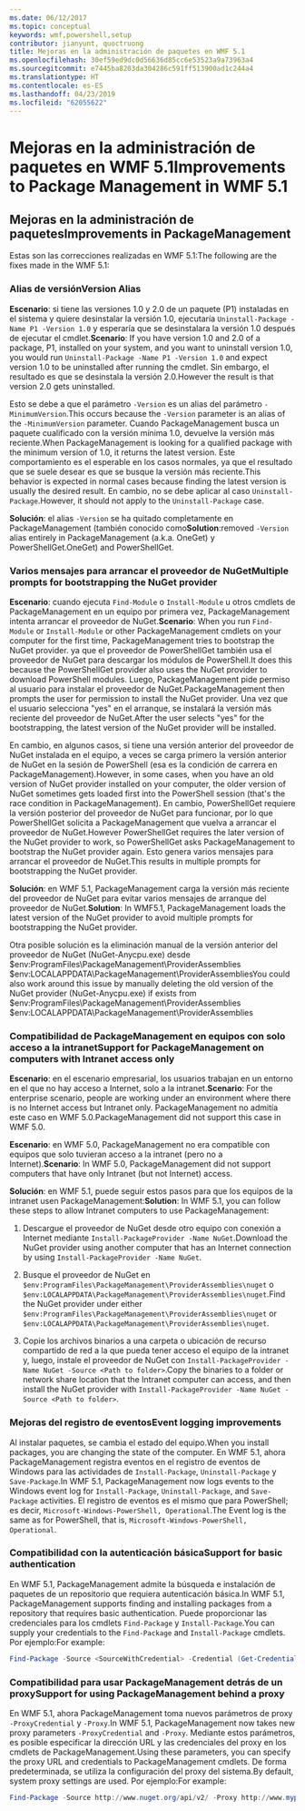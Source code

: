 ```yaml
---
ms.date: 06/12/2017
ms.topic: conceptual
keywords: wmf,powershell,setup
contributor: jianyunt, quoctruong
title: Mejoras en la administración de paquetes en WMF 5.1
ms.openlocfilehash: 30ef59ed9dc0d56636d85cc6e53523a9a73963a4
ms.sourcegitcommit: e7445ba8203da304286c591ff513900ad1c244a4
ms.translationtype: HT
ms.contentlocale: es-ES
ms.lasthandoff: 04/23/2019
ms.locfileid: "62055622"
---
```

# <a name="improvements-to-package-management-in-wmf-51"></a><span data-ttu-id="3ed05-103">Mejoras en la administración de paquetes en WMF 5.1</span><span class="sxs-lookup"><span data-stu-id="3ed05-103">Improvements to Package Management in WMF 5.1</span></span>

## <a name="improvements-in-packagemanagement"></a><span data-ttu-id="3ed05-104">Mejoras en la administración de paquetes</span><span class="sxs-lookup"><span data-stu-id="3ed05-104">Improvements in PackageManagement</span></span>

<span data-ttu-id="3ed05-105">Estas son las correcciones realizadas en WMF 5.1:</span><span class="sxs-lookup"><span data-stu-id="3ed05-105">The following are the fixes made in the WMF 5.1:</span></span>

### <a name="version-alias"></a><span data-ttu-id="3ed05-106">Alias de versión</span><span class="sxs-lookup"><span data-stu-id="3ed05-106">Version Alias</span></span>

<span data-ttu-id="3ed05-107">**Escenario**: si tiene las versiones 1.0 y 2.0 de un paquete (P1) instaladas en el sistema y quiere desinstalar la versión 1.0, ejecutaría `Uninstall-Package -Name P1 -Version 1.0` y esperaría que se desinstalara la versión 1.0 después de ejecutar el cmdlet.</span><span class="sxs-lookup"><span data-stu-id="3ed05-107">**Scenario**: If you have version 1.0 and 2.0 of a package, P1, installed on your system, and you want to uninstall version 1.0, you would run `Uninstall-Package -Name P1 -Version 1.0` and expect version 1.0 to be uninstalled after running the cmdlet.</span></span> <span data-ttu-id="3ed05-108">Sin embargo, el resultado es que se desinstala la versión 2.0.</span><span class="sxs-lookup"><span data-stu-id="3ed05-108">However the result is that version 2.0 gets uninstalled.</span></span>

<span data-ttu-id="3ed05-109">Esto se debe a que el parámetro `-Version` es un alias del parámetro `-MinimumVersion`.</span><span class="sxs-lookup"><span data-stu-id="3ed05-109">This occurs because the `-Version` parameter is an alias of the `-MinimumVersion` parameter.</span></span> <span data-ttu-id="3ed05-110">Cuando PackageManagement busca un paquete cualificado con la versión mínima 1.0, devuelve la versión más reciente.</span><span class="sxs-lookup"><span data-stu-id="3ed05-110">When PackageManagement is looking for a qualified package with the minimum version of 1.0, it returns the latest version.</span></span> <span data-ttu-id="3ed05-111">Este comportamiento es el esperable en los casos normales, ya que el resultado que se suele desear es que se busque la versión más reciente.</span><span class="sxs-lookup"><span data-stu-id="3ed05-111">This behavior is expected in normal cases because finding the latest version is usually the desired result.</span></span> <span data-ttu-id="3ed05-112">En cambio, no se debe aplicar al caso `Uninstall-Package`.</span><span class="sxs-lookup"><span data-stu-id="3ed05-112">However, it should not apply to the `Uninstall-Package` case.</span></span>

<span data-ttu-id="3ed05-113">**Solución**: el alias `-Version` se ha quitado completamente en PackageManagement (también conocido como</span><span class="sxs-lookup"><span data-stu-id="3ed05-113">**Solution**:removed `-Version` alias entirely in PackageManagement (a.k.a.</span></span> <span data-ttu-id="3ed05-114">OneGet) y PowerShellGet.</span><span class="sxs-lookup"><span data-stu-id="3ed05-114">OneGet) and PowerShellGet.</span></span>

### <a name="multiple-prompts-for-bootstrapping-the-nuget-provider"></a><span data-ttu-id="3ed05-115">Varios mensajes para arrancar el proveedor de NuGet</span><span class="sxs-lookup"><span data-stu-id="3ed05-115">Multiple prompts for bootstrapping the NuGet provider</span></span>

<span data-ttu-id="3ed05-116">**Escenario**: cuando ejecuta `Find-Module` o `Install-Module` u otros cmdlets de PackageManagement en un equipo por primera vez, PackageManagement intenta arrancar el proveedor de NuGet.</span><span class="sxs-lookup"><span data-stu-id="3ed05-116">**Scenario**: When you run `Find-Module` or `Install-Module` or other PackageManagement cmdlets on your computer for the first time, PackageManagement tries to bootstrap the NuGet provider.</span></span> <span data-ttu-id="3ed05-117">ya que el proveedor de PowerShellGet también usa el proveedor de NuGet para descargar los módulos de PowerShell.</span><span class="sxs-lookup"><span data-stu-id="3ed05-117">It does this because the PowerShellGet provider also uses the NuGet provider to download PowerShell modules.</span></span> <span data-ttu-id="3ed05-118">Luego, PackageManagement pide permiso al usuario para instalar el proveedor de NuGet.</span><span class="sxs-lookup"><span data-stu-id="3ed05-118">PackageManagement then prompts the user for permission to install the NuGet provider.</span></span> <span data-ttu-id="3ed05-119">Una vez que el usuario selecciona "yes" en el arranque, se instalará la versión más reciente del proveedor de NuGet.</span><span class="sxs-lookup"><span data-stu-id="3ed05-119">After the user selects "yes" for the bootstrapping, the latest version of the NuGet provider will be installed.</span></span>

<span data-ttu-id="3ed05-120">En cambio, en algunos casos, si tiene una versión anterior del proveedor de NuGet instalada en el equipo, a veces se carga primero la versión anterior de NuGet en la sesión de PowerShell (esa es la condición de carrera en PackageManagement).</span><span class="sxs-lookup"><span data-stu-id="3ed05-120">However, in some cases, when you have an old version of NuGet provider installed on your computer, the older version of NuGet sometimes gets loaded first into the PowerShell session (that's the race condition in PackageManagement).</span></span> <span data-ttu-id="3ed05-121">En cambio, PowerShellGet requiere la versión posterior del proveedor de NuGet para funcionar, por lo que PowerShellGet solicita a PackageManagement que vuelva a arrancar el proveedor de NuGet.</span><span class="sxs-lookup"><span data-stu-id="3ed05-121">However PowerShellGet requires the later version of the NuGet provider to work, so PowerShellGet asks PackageManagement to bootstrap the NuGet provider again.</span></span> <span data-ttu-id="3ed05-122">Esto genera varios mensajes para arrancar el proveedor de NuGet.</span><span class="sxs-lookup"><span data-stu-id="3ed05-122">This results in multiple prompts for bootstrapping the NuGet provider.</span></span>

<span data-ttu-id="3ed05-123">**Solución**: en WMF 5.1, PackageManagement carga la versión más reciente del proveedor de NuGet para evitar varios mensajes de arranque del proveedor de NuGet.</span><span class="sxs-lookup"><span data-stu-id="3ed05-123">**Solution**: In WMF5.1, PackageManagement loads the latest version of the NuGet provider to avoid multiple prompts for bootstrapping the NuGet provider.</span></span>

<span data-ttu-id="3ed05-124">Otra posible solución es la eliminación manual de la versión anterior del proveedor de NuGet (NuGet-Anycpu.exe) desde $env:ProgramFiles\PackageManagement\ProviderAssemblies $env:LOCALAPPDATA\PackageManagement\ProviderAssemblies</span><span class="sxs-lookup"><span data-stu-id="3ed05-124">You could also work around this issue by manually deleting the old version of the NuGet provider (NuGet-Anycpu.exe) if exists from $env:ProgramFiles\PackageManagement\ProviderAssemblies $env:LOCALAPPDATA\PackageManagement\ProviderAssemblies</span></span>


### <a name="support-for-packagemanagement-on-computers-with-intranet-access-only"></a><span data-ttu-id="3ed05-125">Compatibilidad de PackageManagement en equipos con solo acceso a la intranet</span><span class="sxs-lookup"><span data-stu-id="3ed05-125">Support for PackageManagement on computers with Intranet access only</span></span>

<span data-ttu-id="3ed05-126">**Escenario**: en el escenario empresarial, los usuarios trabajan en un entorno en el que no hay acceso a Internet, solo a la intranet.</span><span class="sxs-lookup"><span data-stu-id="3ed05-126">**Scenario**: For the enterprise scenario, people are working under an environment where there is no Internet access but Intranet only.</span></span> <span data-ttu-id="3ed05-127">PackageManagement no admitía este caso en WMF 5.0.</span><span class="sxs-lookup"><span data-stu-id="3ed05-127">PackageManagement did not support this case in WMF 5.0.</span></span>

<span data-ttu-id="3ed05-128">**Escenario**: en WMF 5.0, PackageManagement no era compatible con equipos que solo tuvieran acceso a la intranet (pero no a Internet).</span><span class="sxs-lookup"><span data-stu-id="3ed05-128">**Scenario**: In WMF 5.0, PackageManagement did not support computers that have only Intranet (but not Internet) access.</span></span>

<span data-ttu-id="3ed05-129">**Solución**: en WMF 5.1, puede seguir estos pasos para que los equipos de la intranet usen PackageManagement:</span><span class="sxs-lookup"><span data-stu-id="3ed05-129">**Solution**: In WMF 5.1, you can follow these steps to allow Intranet computers to use PackageManagement:</span></span>

1. <span data-ttu-id="3ed05-130">Descargue el proveedor de NuGet desde otro equipo con conexión a Internet mediante `Install-PackageProvider -Name NuGet`.</span><span class="sxs-lookup"><span data-stu-id="3ed05-130">Download the NuGet provider using another computer that has an Internet connection by using `Install-PackageProvider -Name NuGet`.</span></span>

2. <span data-ttu-id="3ed05-131">Busque el proveedor de NuGet en `$env:ProgramFiles\PackageManagement\ProviderAssemblies\nuget` o `$env:LOCALAPPDATA\PackageManagement\ProviderAssemblies\nuget`.</span><span class="sxs-lookup"><span data-stu-id="3ed05-131">Find the NuGet provider under either `$env:ProgramFiles\PackageManagement\ProviderAssemblies\nuget`  or  `$env:LOCALAPPDATA\PackageManagement\ProviderAssemblies\nuget`.</span></span>

3. <span data-ttu-id="3ed05-132">Copie los archivos binarios a una carpeta o ubicación de recurso compartido de red a la que pueda tener acceso el equipo de la intranet y, luego, instale el proveedor de NuGet con `Install-PackageProvider -Name NuGet -Source <Path to folder>`.</span><span class="sxs-lookup"><span data-stu-id="3ed05-132">Copy the binaries to a folder or network share location that the Intranet computer can access, and then install the NuGet provider with `Install-PackageProvider -Name NuGet -Source <Path to folder>`.</span></span>


### <a name="event-logging-improvements"></a><span data-ttu-id="3ed05-133">Mejoras del registro de eventos</span><span class="sxs-lookup"><span data-stu-id="3ed05-133">Event logging improvements</span></span>

<span data-ttu-id="3ed05-134">Al instalar paquetes, se cambia el estado del equipo.</span><span class="sxs-lookup"><span data-stu-id="3ed05-134">When you install packages, you are changing the state of the computer.</span></span> <span data-ttu-id="3ed05-135">En WMF 5.1, ahora PackageManagement registra eventos en el registro de eventos de Windows para las actividades de `Install-Package`, `Uninstall-Package` y `Save-Package`.</span><span class="sxs-lookup"><span data-stu-id="3ed05-135">In WMF 5.1, PackageManagement now logs events to the Windows event log for `Install-Package`, `Uninstall-Package`, and `Save-Package` activities.</span></span> <span data-ttu-id="3ed05-136">El registro de eventos es el mismo que para PowerShell; es decir, `Microsoft-Windows-PowerShell, Operational`.</span><span class="sxs-lookup"><span data-stu-id="3ed05-136">The Event log  is the same as for PowerShell, that is, `Microsoft-Windows-PowerShell, Operational`.</span></span>

### <a name="support-for-basic-authentication"></a><span data-ttu-id="3ed05-137">Compatibilidad con la autenticación básica</span><span class="sxs-lookup"><span data-stu-id="3ed05-137">Support for basic authentication</span></span>

<span data-ttu-id="3ed05-138">En WMF 5.1, PackageManagement admite la búsqueda e instalación de paquetes de un repositorio que requiera autenticación básica.</span><span class="sxs-lookup"><span data-stu-id="3ed05-138">In WMF 5.1, PackageManagement supports finding and installing packages from a repository that requires basic authentication.</span></span> <span data-ttu-id="3ed05-139">Puede proporcionar las credenciales para los cmdlets `Find-Package` y `Install-Package`.</span><span class="sxs-lookup"><span data-stu-id="3ed05-139">You can supply your credentials to the `Find-Package` and `Install-Package` cmdlets.</span></span> <span data-ttu-id="3ed05-140">Por ejemplo:</span><span class="sxs-lookup"><span data-stu-id="3ed05-140">For example:</span></span>

``` PowerShell
Find-Package -Source <SourceWithCredential> -Credential (Get-Credential)
```

### <a name="support-for-using-packagemanagement-behind-a-proxy"></a><span data-ttu-id="3ed05-141">Compatibilidad para usar PackageManagement detrás de un proxy</span><span class="sxs-lookup"><span data-stu-id="3ed05-141">Support for using PackageManagement behind a proxy</span></span>

<span data-ttu-id="3ed05-142">En WMF 5.1, ahora PackageManagement toma nuevos parámetros de proxy `-ProxyCredential` y `-Proxy`.</span><span class="sxs-lookup"><span data-stu-id="3ed05-142">In WMF 5.1, PackageManagement now takes new proxy parameters `-ProxyCredential` and `-Proxy`.</span></span> <span data-ttu-id="3ed05-143">Mediante estos parámetros, es posible especificar la dirección URL y las credenciales del proxy en los cmdlets de PackageManagement.</span><span class="sxs-lookup"><span data-stu-id="3ed05-143">Using these parameters, you can specify the proxy URL and credentials to PackageManagement cmdlets.</span></span> <span data-ttu-id="3ed05-144">De forma predeterminada, se utiliza la configuración del proxy del sistema.</span><span class="sxs-lookup"><span data-stu-id="3ed05-144">By default, system proxy settings are used.</span></span> <span data-ttu-id="3ed05-145">Por ejemplo:</span><span class="sxs-lookup"><span data-stu-id="3ed05-145">For example:</span></span>

``` PowerShell
Find-Package -Source http://www.nuget.org/api/v2/ -Proxy http://www.myproxyserver.com -ProxyCredential (Get-Credential)
```
